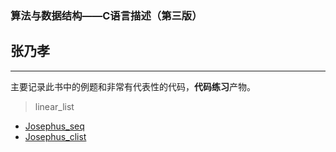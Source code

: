 ### 算法与数据结构——C语言描述（第三版）
## 张乃孝

---

主要记录此书中的例题和非常有代表性的代码，**代码练习**产物。


> linear_list

- [Josephus_seq](https://github.com/hhuyxl/c-cpp/blob/master/2_linear_list/josephus_SeqList.c)
- [Josephus_clist](https://github.com/hhuyxl/c-cpp/blob/master/2_linear_list/josephus_clist.c)